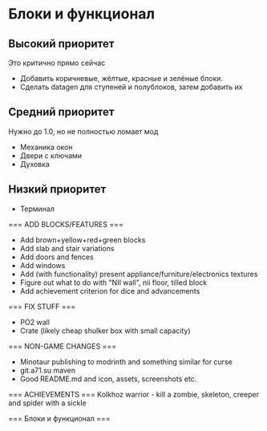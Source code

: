 # Блоки и функционал
## Высокий приоритет
Это критично прямо сейчас 
* Добавить коричневые, жёлтые, красные и зелёные блоки.
* Сделать datagen для ступеней и полублоков, затем добавить их

## Средний приоритет
Нужно до 1.0, но не полностью ломает мод
* Механика окон
* Двери с ключами
* Духовка

## Низкий приоритет
* Терминал


=== ADD BLOCKS/FEATURES ===
* Add brown+yellow+red+green blocks
* Add slab and stair variations
* Add doors and fences
* Add windows
* Add (with functionality) present appliance/furniture/electronics textures
* Figure out what to do with "NII wall", nii floor, tilled block
* Add achievement criterion for dice and advancements

=== FIX STUFF ===
* PO2 wall
* Crate (likely cheap shulker box with small capacity)

=== NON-GAME CHANGES ===
* Minotaur publishing to modrinth and something similar for curse
* git.a71.su maven
* Good README.md and icon, assets, screenshots etc.

=== ACHIEVEMENTS ===
Kolkhoz warrior - kill a zombie, skeleton, creeper and spider with a sickle

=== Блоки и функционал ===
